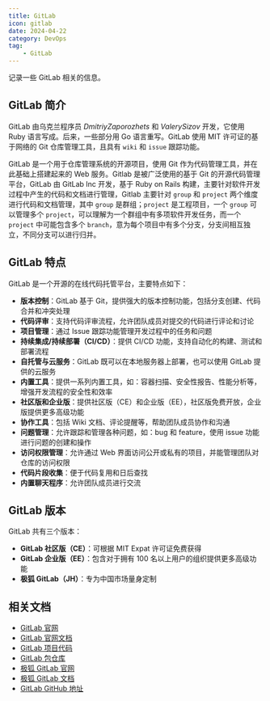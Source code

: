```yaml
---
title: GitLab
icon: gitlab
date: 2024-04-22
category: DevOps
tag:
    - GitLab
---
```


记录一些 GitLab 相关的信息。

<!-- more -->

## GitLab 简介

GitLab 由乌克兰程序员 *DmitriyZaporozhets* 和 *ValerySizov* 开发，它使用 Ruby 语言写成。后来，一些部分用 Go 语言重写。GitLab 使用 MIT 许可证的基于网络的 Git 仓库管理工具，且具有 `wiki` 和 `issue` 跟踪功能。

GitLab 是一个用于仓库管理系统的开源项目，使用 Git 作为代码管理工具，并在此基础上搭建起来的 Web 服务。Gitlab 是被广泛使用的基于 Git 的开源代码管理平台，GitLab 由 GitLab Inc 开发，基于 Ruby on Rails 构建，主要针对软件开发过程中产生的代码和文档进行管理，Gitlab 主要针对 `group` 和 `project` 两个维度进行代码和文档管理，其中 `group` 是群组；`project` 是工程项目，一个 `group` 可以管理多个 `project`，可以理解为一个群组中有多项软件开发任务，而一个 `project` 中可能包含多个 `branch`，意为每个项目中有多个分支，分支间相互独立，不同分支可以进行归并。

## GitLab 特点

GitLab 是一个开源的在线代码托管平台，主要特点如下：

- **版本控制**：GitLab 基于 Git，提供强大的版本控制功能，包括分支创建、代码合并和冲突处理
- **代码评审**：支持代码评审流程，允许团队成员对提交的代码进行评论和讨论
- **项目管理**：通过 Issue 跟踪功能管理开发过程中的任务和问题
- **持续集成/持续部署（CI/CD）**：提供 CI/CD 功能，支持自动化的构建、测试和部署流程
- **自托管与云服务**：GitLab 既可以在本地服务器上部署，也可以使用 GitLab 提供的云服务
- **内置工具**：提供一系列内置工具，如：容器扫描、安全性报告、性能分析等，增强开发流程的安全性和效率
- **社区版和企业版**：提供社区版（CE）和企业版（EE），社区版免费开放，企业版提供更多高级功能
- **协作工具**：包括 Wiki 文档、评论提醒等，帮助团队成员协作和沟通
- **问题管理**：允许跟踪和管理各种问题，如：bug 和 feature，使用 issue 功能进行问题的创建和操作
- **访问权限管理**：允许通过 Web 界面访问公开或私有的项目，并能管理团队对仓库的访问权限
- **代码片段收集**：便于代码复用和日后查找
- **内置聊天程序**：允许团队成员进行交流

## GitLab 版本

GitLab 共有三个版本：

- **GitLab 社区版（CE）**：可根据 MIT Expat 许可证免费获得
- **GitLab 企业版（EE）**：包含对于拥有 100 名以上用户的组织提供更多高级功能
- **极狐 GitLab（JH）**：专为中国市场量身定制

## 相关文档

- [GitLab 官网](https://about.gitlab.com/)
- [GitLab 官网文档](https://docs.gitlab.com/)
- [GitLab 项目代码](https://gitlab.com/gitlabcn)
- [GitLab 包仓库](https://packages.gitlab.com/gitlab)
- [极狐 GitLab 官网](https://gitlab.cn/)
- [极狐 GitLab 文档](https://docs.gitlab.cn/)
- [GitLab GitHub 地址](https://github.com/gitlabhq/gitlabhq)
